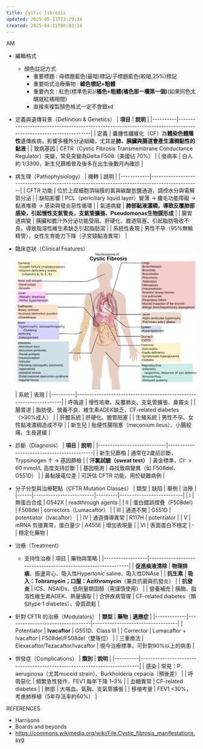 ```yaml
---
title: Cystic fibrosis
updated: 2025-05-13T23:29:34
created: 2025-04-15T00:03:14
---
```


AM

- 編輯格式
  - 顏色註記方式
    - 重要標題 : 母標題藍色(最暗)標記/子標題藍色(較暗,25%)標記
    - 重要術式治療藥物 : **綠色標記+粗體**
    - 重要內文 : 紅色(標準色彩)/**橘色+粗體(橘色那一欄第一個)**(如果同色太醜就紅橘相間)
    - 直接來複製顏色格式一定不會錯xd

- 定義與遺傳背景（Definition & Genetics）
| **項目** | **說明**                                                                                                       |
|----------|----------------------------------------------------------------------------------------------------------------|
| 定義     | 囊腫性纖維化（CF）為**體染色體隱性**遺傳疾病，影響多種外分泌組織，尤其是**肺、胰臟與腸道會產生濃稠黏性的黏液** |
| 致病基因 | CFTR（Cystic Fibrosis Transmembrane Conductance Regulator）突變，常見突變為Delta F508（美國佔 70%）            |
| 發病率   | 白人約 1/3300，新生兒篩檢普及後多在出生後數月內確診                                                            |

- 病生理（Pathophysiology）
| 機轉       | 說明                                                                                         |
|------------|----------------------------------------------------------------------------------------------|
| CFTR 功能  | 位於上皮細胞頂端膜的氯與碳酸氫鹽通道，調控水分與電解質分泌                                   |
| 缺陷影響   | PCL（periciliary liquid layer）變薄 → 纖毛功能障礙 → 黏液堆積 → 感染與發炎惡性循環           |
| 氣道病變   | **肺部黏液濃稠，導致反覆肺部感染，引起慢性支氣管炎，支氣管擴張、Pseudomonas生物膜形成**      |
| 腸胃道病變 | 胰臟和膽汁外分泌功能受阻、肝硬化、膽道阻塞、引起脂肪吸收不良，導致脂溶性維生素缺乏引起脂肪瀉 |
| 系統性表現 | 男性不孕（95%無輸精管），女性生育能力下降（子宮頸黏液異常）                                  |

- 臨床症狀（Clinical Features）
![image1](../../../../resources/9b63a53823374919afdc4559b6aa6150.png)
| 系統     | 表現                                                               |
|----------|--------------------------------------------------------------------|
| 呼吸道   | 慢性咳嗽、反覆肺炎、支氣管擴張、鼻竇炎                             |
| 腸胃道   | 脂肪便、營養不良、維生素ADEK缺乏、CF-related diabetes（\>30%成人） |
| 肝膽系統 | 肝硬化、膽管阻塞                                                   |
| 生殖系統 | 男性不孕、女性黏液濃稠造成不孕                                     |
| 新生兒   | 胎便性腸阻塞（meconium ileus）、小腸絞痛、生長遲緩                 |

- 診斷（Diagnosis）
| **項目**                   | **說明**                                  |
|----------------------------|-------------------------------------------|
| 新生兒篩檢                 | 通常在2歲前診斷，Trypsinogen ↑ → 基因篩檢 |
| **汗氯試驗（sweat test）** | 黃金標準，Cl⁻ \> 60 mmol/L 高度支持診斷   |
| 基因檢測                   | 尋找致病變異（如 F508del、G551D）         |
| 鼻黏膜電位差               | 可評估 CFTR 功能，用於疑難病例            |

- 分子分型與治療靶點（CFTR Mutation Classes）
| 類型 | 缺陷                    | 舉例    | 治療                     |
|------|-------------------------|---------|--------------------------|
| I    | 無蛋白合成              | G542X   | readthrough agents       |
| II   | 蛋白錯誤摺疊（F508del） | F508del | correctors（Lumacaftor） |
| III  | 通道不開                | G551D   | potentiator（Ivacaftor） |
| IV   | 通道傳導異常            | R117H   | potentiator              |
| V    | mRNA 剪接異常，蛋白量少 | A455E   | 增加表現量               |
| VI   | 表面蛋白不穩定          | \-      | 穩定化藥物               |

- 治療（Treatment）
  - 支持性治療
| 項目             | 藥物與策略                                                   |
|------------------|--------------------------------------------------------------|
| **促進痰液清除** | **物理排痰**、振盪背心、吸入性Hypertonic saline、吸入性DNAse |
| **抗生素**       | **吸入：Tobramycin；口服：Azithromycin**（兼具抗菌與抗發炎） |
| **抗發炎**       | ICS、NSAIDs、低劑量類固醇（需謹慎使用）                      |
| 營養補充         | 胰酶、脂溶性維生素ADEK、熱量攝取                             |
| 合併疾病管理     | CF-related diabetes（類似type 1 diabetes）、骨質疏鬆         |
- 針對 CFTR 的治療（Modulators）
| **類型**    | **藥物**                         | **適應症**                        |
|-------------|----------------------------------|-----------------------------------|
| Potentiator | **Ivacaftor**                    | G551D、Class III                  |
| Corrector   | Lumacaftor + Ivacaftor           | F508del/F508del（雙等位）         |
| 三重療法    | Elexacaftor/Tezacaftor/Ivacaftor | 現今治療標準，可針對90%以上的病患 |

- 併發症（Complications）
| **類別** | **說明**                                                                 |
|----------|--------------------------------------------------------------------------|
| 感染     | 常見：P. aeruginosa（尤其mucoid strain）、Burkholderia cepacia（預後差） |
| 呼吸惡化 | 頻繁急性發作，FEV1 每年下降 1–3%                                         |
| 血糖異常 | CF-related diabetes                                                      |
| 肺部     | 大咯血、氣胸、支氣管擴張                                                 |
| 移植考量 | FEV1 \<30%，考慮肺移植（5年存活率約60%）                                 |

REFERENCES
- Harrisons
- Boards and beyonds
- <https://commons.wikimedia.org/wiki/File:Cystic_fibrosis_manifestations.svg>
